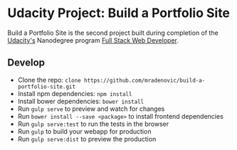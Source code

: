 # Udacity Project: Build a Portfolio Site

Build a Portfolio Site is the second project built during completion of the [Udacity's](https://www.udacity.com/) Nanodegree program [Full Stack Web Developer](https://www.udacity.com/course/full-stack-web-developer-nanodegree--nd004).

## Develop

- Clone the repo: `clone https://github.com/mradenovic/build-a-portfolio-site.git`
- Install npm dependencies: `npm install`
- Install bower dependencies: `bower install`
- Run `gulp serve` to preview and watch for changes
- Run `bower install --save <package>` to install frontend dependencies
- Run `gulp serve:test` to run the tests in the browser
- Run `gulp` to build your webapp for production
- Run `gulp serve:dist` to preview the production
